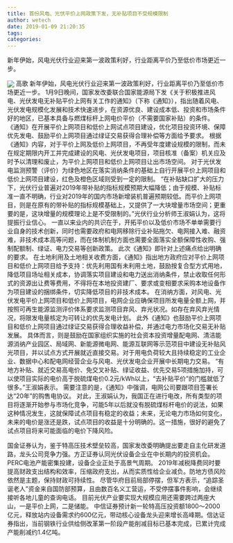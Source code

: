 ```yaml
---
title: 首份风电、光伏平价上网政策下发，无补贴项目不受规模限制
author: wetech
date: 2019-01-09 21:20:35
tags: 
categories: 
---
```

新年伊始，风电光伏行业迎来第一波政策利好，行业距离平价乃至低价市场更近一步。
<!-- more -->
<img align="center" border="0" src="https://imgcdn.yicai.com/uppics/images/2019/01/588709d149f9de62478dcec02b2d9037.jpg" />
高歌
新年伊始，风电光伏行业迎来第一波政策利好，行业距离平价乃至低价市场更近一步。
1月9日晚间，国家发改委联合国家能源局下发《关于积极推进风电、光伏发电无补贴平价上网有关工作的通知》（下称《通知》），指出随着风电、光伏发电规模化发展和技术快速进步，在资源优良、建设成本低、投资和市场条件好的地区，已基本具备与燃煤标杆上网电价平价（不需要国家补贴）的条件。
《通知》在开展平价上网项目和低价上网试点项目建设，优化项目投资环境、保障优先发电、鼓励平价上网项目通过绿证交易获得合理补偿等方面给予要求。
根据《通知》内容，对于平价上网及低价上网项目，不再受年度建设规模的限制，而未在规定期限内开工并完成建设的风电、光伏发电项目，项目核准（备案）机关应及时予以清理和废止，为平价上网项目和低价上网项目让出市场空间。
对于光伏发电监测预警（评价）为绿色地区在落实消纳条件的基础上自行开展平价上网项目和低价上网项目建设，红色及橙色区域则受到一定的限制。
“在补贴缺口扩大的压力下，光伏行业普遍对2019年带补贴的指标规模预期大幅降低；由于规模、补贴标准一直不明确，行业对2019年的国内市场新增装机普遍预期较低。而平价上网项目，则是在原有的带补贴的指标规模基础上，又提供了一大块增量市场空间；更重要的是，这块增量的规模理论上是不受限制的。”光伏行业分析师王淑娟认为，这将提振行业信心。
一直以来业内的共识在于，开拓平价以及低价市场不单单需要行业自身的技术创新，同时也需要政府和电网移除行业补贴拖欠、电网接入难、融资难，非技术成本高等问题，而在体制机制方面也需要全面落实全额保障性收购、强制配额制、绿证、电力交易等创新政策。
此次《通知》即针对上述痛点给出明确的要求。
在土地利用及土地相关收费方面，《通知》指出地方政府应对平价上网项目和低价上网项目给予支持：优先利用国有未利用土地，鼓励按复合型方式用地，降低项目场址相关成本，协调落实项目建设和电力送出消纳条件，禁止收取任何形式的资源出让费等费用，不得将在本地投资建厂、要求或变相要求采购本地设备作为项目建设的捆绑条件，切实降低项目的非技术成本。
在消纳方面，对风电、光伏发电平价上网项目和低价上网项目，电网企业应确保项目所发电量全额上网，并按照可再生能源监测评价体系要求监测项目弃风、弃光状况。如存在弃风弃光情况，将限发电量核定为可转让的优先发电计划。
此外《通知》也鼓励平价上网项目和低价上网项目通过绿证交易获得合理收益补偿，并通过电力市场化交易无补贴发展。
具体而言，则是鼓励在国家组织实施的社会资本投资增量配电网、清洁能源消纳产业园区、局域网、新能源微电网、能源互联网等示范项目中建设无补贴风光项目，并以试点方式开展就近直接交易。对于用电负荷较大且持续稳定的工业企业、数据中心和配电网经营企业与风电、光伏发电企业开展中长期电力交易。
“有地方补贴、就近交易高电价、免交叉补贴、绿证收益、优先交易5项措施加持，可以使项目实际的电价高于脱硫煤电价0.2元/kWh以上，“去补贴平价”的门槛就低了很多。”王淑娟表示。
需要注意的是，《通知》中强调，电网公司要跟项目签署长达“20年”的购售电协议。
对此，王淑娟认为，我国正在进行电改，所有类型的项目将逐渐开始参与市场化竞争，可能5年以后就没有脱硫煤标杆电价的说法，如果这种情况发生，这就保障试点项目有稳定的收益；未来，无论电力市场如何变化，未来的电价是涨还是跌，试点项目的收益是十分明确的。这一措施，很好的避免了试点项目将来可能面临的电价下降风险。
 
 
国金证券认为，鉴于特高压技术壁垒较高，国家发改委明确提出要走自主化研发道路，龙头公司竞争力强。方正证券认同光伏设备企业在中长期内的投资机会。PERC电池产能密集投建，设备企业正处于高景气周期。
2019年减税降费同时要提高财政支出结构和效率，压缩政府支出，从而实质性给企业减负。防地方债风险依然是主题，保持财政可持续性。
尽管华府目前局部停摆，但军方表示，“追踪圣诞老人”资金来自国防部预算，且由数百名义工营运，不受停摆事件影响，会继续接听各地儿童的查询电话。
目前光伏产业要实现大规模应用还需要跨过两座大山，一是平价上网，二是储能。
中信证券预计新一轮特高压投资额1800～2000亿元，释放站内设备需求约600亿元，带动核心设备龙头迎来增长高峰期。信达证券指出，当前钢铁行业供给侧改革第一阶段产能削减目标已基本完成，已累计完成产能削减约1.4亿吨。
